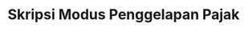 ---
title: Skripsi Modus Penggelapan Pajak
linkurl: https://kutt.it/cMRmb5
fitur : lainlain
createdTime : 25/01/2020
modifiedTime : 25/01/2020
topik: Tax Planning & Fraud
color: ffd33d
---